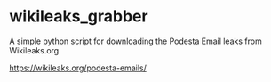 # wikileaks_grabber

A simple python script for downloading the Podesta Email leaks from Wikileaks.org

https://wikileaks.org/podesta-emails/
